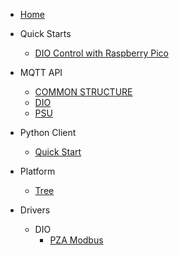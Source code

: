 
- [Home](/)

- Quick Starts
  - [DIO Control with Raspberry Pico](quick_starts/dio_control_with_raspberry_pico/index.md)

- MQTT API
  - [COMMON STRUCTURE](api/api_interface.md)
  - [DIO](api/api_dio.md)
  - [PSU](api/api_psu.md)
 

- Python Client
  - [Quick Start](pyc/quick.md)


- Platform
  - [Tree](platform/tree.md)

- Drivers
  - DIO
    - [PZA Modbus](drivers/dio/pza_modbus.md)


 


